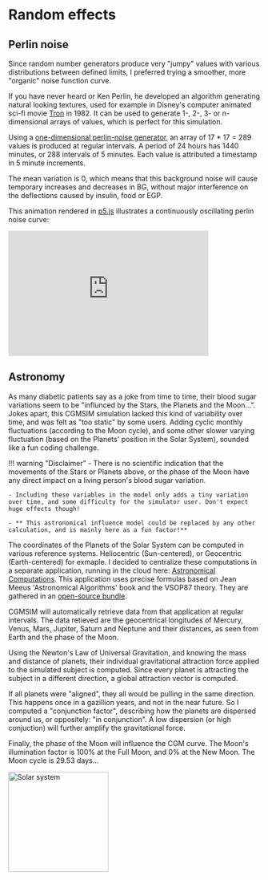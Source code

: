 # Random effects

## Perlin noise

Since random number generators produce very "jumpy" values with various distributions between defined limits, I preferred trying a smoother, more "organic" noise function curve. 

If you have never heard or Ken Perlin, he developed an algorithm generating natural looking textures, used for example in Disney's computer animated sci-fi movie [Tron](https://www.imdb.com/title/tt0084827) in 1982. It can be used to generate 1-, 2-, 3- or n-dimensional arrays of values, which is perfect for this simulation.  

Using a [one-dimensional perlin-noise generator](https://github.com/andrewrk/node-perlin-noise#readme), an array of 17 * 17 = 289 values is produced at regular intervals. A period of 24 hours has 1440 minutes, or 288 intervals of 5 minutes. Each value is attributed a timestamp in 5 minute increments. 

The mean variation is 0, which means that this background noise will cause temporary increases and decreases in BG, without major interference on the deflections caused by insulin, food or EGP.

This animation rendered in [p5.js](https://p5js.org/) illustrates a continuously oscillating perlin noise curve:

<iframe style="width: 400px; height: 250px; overflow: hidden;"  scrolling="no" frameborder="0" src="https://editor.p5js.org/lsandini/full/F1CtK8SNk"></iframe>
<br>

## Astronomy

As many diabetic patients say as a joke from time to time, their blood sugar variations seem to be "influnced by the Stars, the Planets and the Moon...". Jokes apart, this CGMSIM simulation lacked this kind of variability over time, and was felt as "too static" by some users. Adding cyclic monthly fluctuations (according to the Moon cycle), and some other slower varying fluctuation (based on the Planets' position in the Solar System), sounded like a fun coding challenge.

!!! warning "Disclaimer"
    - There is no scientific indication that the movements of the Stars or Planets above, or the phase of the Moon have any direct impact on a living person's blood sugar variation. 
  
    - Including these variables in the model only adds a tiny variation over time, and some difficulty for the simulator user. Don't expect huge effects though!

    - ** This astronomical influence model could be replaced by any other calculation, and is mainly here as a fun factor!**

The coordinates of the Planets of the Solar System can be computed in various reference systems. Heliocentric (Sun-centered), or Geocentric (Earth-centered) for exmaple. I decided to centralize these computations in a separate application, running in the cloud here: [Astronomical Computations](https://astro6.herokuapp.com). This application uses precise formulas based on Jean Meeus 'Astronomical Algorithms' book and the VSOP87 theory. They are gathered in an [open-source bundle](https://github.com/andrmoel/astronomy-bundle-js).

CGMSIM will automatically retrieve data from that application at regular intervals. The data retieved are the geocentrical longitudes of Mercury, Venus, Mars, Jupiter, Saturn and Neptune and their distances, as seen from Earth and the phase of the Moon.

Using the Newton's Law of Universal Gravitation, and knowing the mass and distance of planets, their individual gravitational attraction force applied to the simulated subject is computed. Since every planet is attracting the subject in a different direction, a global attraction vector is computed.

If all planets were "aligned", they all would be pulling in the same direction. This happens once in a gazillion years, and not in the near future. So I computed a "conjunction factor", describing how the planets are dispersed around us, or oppositely: "in conjunction". A low dispersion (or high conjuction) will further amplify the gravitational force. 

Finally, the phase of the Moon will influence the CGM curve. The Moon's illumination factor is 100% at the Full Moon, and 0% at the New Moon. The Moon cycle is 29.53 days...


<img src="https://user-images.githubusercontent.com/24463821/90344480-44543f00-dfe8-11ea-9b99-a640c0f26136.gif" alt="Solar system" width="200"/>
